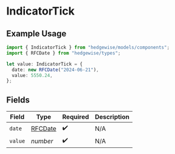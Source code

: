 # IndicatorTick

## Example Usage

```typescript
import { IndicatorTick } from "hedgewise/models/components";
import { RFCDate } from "hedgewise/types";

let value: IndicatorTick = {
  date: new RFCDate("2024-06-21"),
  value: 5550.24,
};
```

## Fields

| Field                             | Type                              | Required                          | Description                       |
| --------------------------------- | --------------------------------- | --------------------------------- | --------------------------------- |
| `date`                            | [RFCDate](../../types/rfcdate.md) | :heavy_check_mark:                | N/A                               |
| `value`                           | *number*                          | :heavy_check_mark:                | N/A                               |